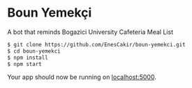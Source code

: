 # Boun Yemekçi
A bot that reminds Bogazici University Cafeteria Meal List

```sh
$ git clone https://github.com/EnesCakir/boun-yemekci.git
$ cd boun-yemekci
$ npm install
$ npm start
```

Your app should now be running on [localhost:5000](http://localhost:5000/).
